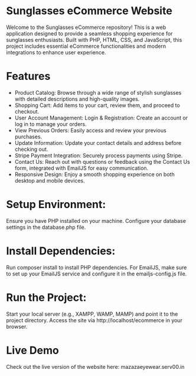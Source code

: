 # Sunglasses eCommerce Website
 
Welcome to the Sunglasses eCommerce repository!  This is a web application designed to provide a seamless shopping experience for sunglasses enthusiasts. Built with PHP, HTML, CSS, and JavaScript, this project includes essential eCommerce functionalities and modern integrations to enhance user experience.

# Features
- Product Catalog: Browse through a wide range of stylish sunglasses with detailed descriptions and high-quality images.
- Shopping Cart: Add items to your cart, review them, and proceed to checkout.
- User Account Management:
  Login & Registration: Create an account or log in to manage your orders.
- View Previous Orders: Easily access and review your previous purchases.
- Update Information: Update your contact details and address before checking out.
- Stripe Payment Integration: Securely process payments using Stripe.
- Contact Us: Reach out with questions or feedback using the Contact Us form, integrated with EmailJS for easy communication.
- Responsive Design: Enjoy a smooth shopping experience on both desktop and mobile devices.


# Setup Environment:

Ensure you have PHP installed on your machine.
Configure your database settings in the database.php file.

# Install Dependencies:

Run composer install to install PHP dependencies.
For EmailJS, make sure to set up your EmailJS service and configure it in the emailjs-config.js file.

# Run the Project:

Start your local server (e.g., XAMPP, WAMP, MAMP) and point it to the project directory.
Access the site via http://localhost/ecommerce in your browser.

<h1>Live Demo</h1>
Check out the live version of the website here: mazazaeyewear.serv00.in


